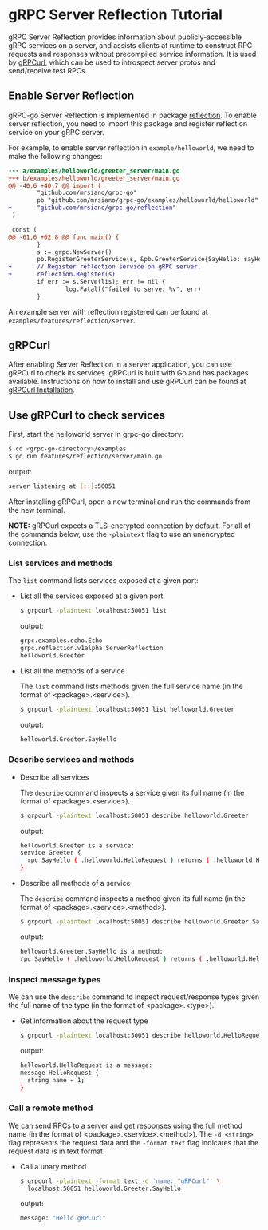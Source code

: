 # gRPC Server Reflection Tutorial

gRPC Server Reflection provides information about publicly-accessible gRPC
services on a server, and assists clients at runtime to construct RPC requests
and responses without precompiled service information. It is used by
[gRPCurl](https://github.com/fullstorydev/grpcurl), which can be used to
introspect server protos and send/receive test RPCs.

## Enable Server Reflection

gRPC-go Server Reflection is implemented in package
[reflection](https://github.com/grpc/grpc-go/tree/master/reflection). To enable
server reflection, you need to import this package and register reflection
service on your gRPC server.

For example, to enable server reflection in `example/helloworld`, we need to
make the following changes:

```diff
--- a/examples/helloworld/greeter_server/main.go
+++ b/examples/helloworld/greeter_server/main.go
@@ -40,6 +40,7 @@ import (
        "github.com/mrsiano/grpc-go"
        pb "github.com/mrsiano/grpc-go/examples/helloworld/helloworld"
+       "github.com/mrsiano/grpc-go/reflection"
 )

 const (
@@ -61,6 +62,8 @@ func main() {
        }
        s := grpc.NewServer()
        pb.RegisterGreeterService(s, &pb.GreeterService{SayHello: sayHello})
+       // Register reflection service on gRPC server.
+       reflection.Register(s)
        if err := s.Serve(lis); err != nil {
                log.Fatalf("failed to serve: %v", err)
        }
```

An example server with reflection registered can be found at
`examples/features/reflection/server`.

## gRPCurl

After enabling Server Reflection in a server application, you can use gRPCurl
to check its services. gRPCurl is built with Go and has packages available.
Instructions on how to install and use gRPCurl can be found at
[gRPCurl Installation](https://github.com/fullstorydev/grpcurl#installation).

## Use gRPCurl to check services

First, start the helloworld server in grpc-go directory:

```sh
$ cd <grpc-go-directory>/examples
$ go run features/reflection/server/main.go
```

output:
```sh
server listening at [::]:50051
```

After installing gRPCurl, open a new terminal and run the commands from the new
terminal.

**NOTE:** gRPCurl expects a TLS-encrypted connection by default. For all of
the commands below, use the `-plaintext` flag to use an unencrypted connection.

### List services and methods

The `list` command lists services exposed at a given port:

- List all the services exposed at a given port

  ```sh
  $ grpcurl -plaintext localhost:50051 list
  ```

  output:
  ```sh
  grpc.examples.echo.Echo
  grpc.reflection.v1alpha.ServerReflection
  helloworld.Greeter
  ```

- List all the methods of a service

  The `list` command lists methods given the full service name (in the format of
  \<package\>.\<service\>).

  ```sh
  $ grpcurl -plaintext localhost:50051 list helloworld.Greeter
  ```

  output:
  ```sh
  helloworld.Greeter.SayHello
  ```

### Describe services and methods

- Describe all services

  The `describe` command inspects a service given its full name (in the format
  of \<package\>.\<service\>). 

  ```sh
  $ grpcurl -plaintext localhost:50051 describe helloworld.Greeter
  ```

  output:
  ```sh
  helloworld.Greeter is a service:
  service Greeter {
    rpc SayHello ( .helloworld.HelloRequest ) returns ( .helloworld.HelloReply );
  }
  ```

- Describe all methods of a service

  The `describe` command inspects a method given its full name (in the format of
  \<package\>.\<service\>.\<method\>).

  ```sh
  $ grpcurl -plaintext localhost:50051 describe helloworld.Greeter.SayHello
  ```

  output:
  ```sh
  helloworld.Greeter.SayHello is a method:
  rpc SayHello ( .helloworld.HelloRequest ) returns ( .helloworld.HelloReply );
  ```

### Inspect message types

We can use the `describe` command to inspect request/response types given the
full name of the type (in the format of \<package\>.\<type\>).

- Get information about the request type

  ```sh
  $ grpcurl -plaintext localhost:50051 describe helloworld.HelloRequest
  ```

  output:
  ```sh
  helloworld.HelloRequest is a message:
  message HelloRequest {
    string name = 1;
  }
  ```

### Call a remote method

We can send RPCs to a server and get responses using the full method name (in
the format of \<package\>.\<service\>.\<method\>). The `-d <string>` flag
represents the request data and the `-format text` flag indicates that the
request data is in text format.

- Call a unary method

  ```sh
  $ grpcurl -plaintext -format text -d 'name: "gRPCurl"' \
    localhost:50051 helloworld.Greeter.SayHello
  ```

  output:
  ```sh
  message: "Hello gRPCurl"
  ```
